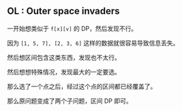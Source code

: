 ## OL : Outer space invaders
一开始想类似于 `f[x][v]` 的 DP，然后发现不行。

因为 `[1, 5, 7], [2, 3, 6]` 这样的数据就很容易导致信息丢失。

然后想区间包含这类东西，发现也不太行。

然后想想特殊情况，发现最大的一定要选。

那么选了一个点之后，经过这个点的区间都已经覆盖了。

那么原问题变成了两个子问题，区间 DP 即可。
